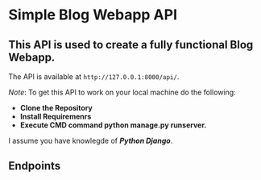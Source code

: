 
# Simple Blog Webapp API

## This API is used to create a fully functional Blog Webapp.  

The API is available at `http://127.0.0.1:8000/api/`.   

_Note_: To get this API to work on your local machine do the following:
- **Clone the Repository**
- **Install Requiremenrs**
- **Execute CMD command python manage.py runserver.**  

I assume you have knowlegde of ***Python Django***.  


## Endpoints ##